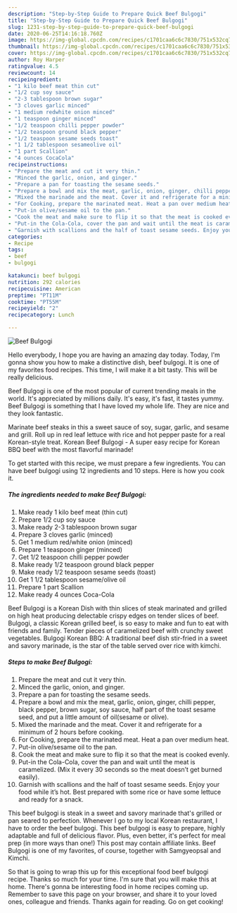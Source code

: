```yaml
---
description: "Step-by-Step Guide to Prepare Quick Beef Bulgogi"
title: "Step-by-Step Guide to Prepare Quick Beef Bulgogi"
slug: 1231-step-by-step-guide-to-prepare-quick-beef-bulgogi
date: 2020-06-25T14:16:18.760Z
image: https://img-global.cpcdn.com/recipes/c1701caa6c6c7830/751x532cq70/beef-bulgogi-recipe-main-photo.jpg
thumbnail: https://img-global.cpcdn.com/recipes/c1701caa6c6c7830/751x532cq70/beef-bulgogi-recipe-main-photo.jpg
cover: https://img-global.cpcdn.com/recipes/c1701caa6c6c7830/751x532cq70/beef-bulgogi-recipe-main-photo.jpg
author: Roy Harper
ratingvalue: 4.5
reviewcount: 14
recipeingredient:
- "1 kilo beef meat thin cut"
- "1/2 cup soy sauce"
- "2-3 tablespoon brown sugar"
- "3 cloves garlic minced"
- "1 medium redwhite onion minced"
- "1 teaspoon ginger minced"
- "1/2 teaspoon chilli pepper powder"
- "1/2 teaspoon ground black pepper"
- "1/2 teaspoon sesame seeds toast"
- "1 1/2 tablespoon sesameolive oil"
- "1 part Scallion"
- "4 ounces CocaCola"
recipeinstructions:
- "Prepare the meat and cut it very thin."
- "Minced the garlic, onion, and ginger."
- "Prepare a pan for toasting the sesame seeds."
- "Prepare a bowl and mix the meat, garlic, onion, ginger, chilli pepper, black pepper, brown sugar, soy sauce, half part of the toast sesame seed, and put a little amount of oil(sesame or olive)."
- "Mixed the marinade and the meat. Cover it and refrigerate for a minimum of 2 hours before cooking."
- "For Cooking, prepare the marinated meat. Heat a pan over medium heat."
- "Put-in olive/sesame oil to the pan."
- "Cook the meat and make sure to flip it so that the meat is cooked evenly."
- "Put-in the Cola-Cola, cover the pan and wait until the meat is caramelized. (Mix it every 30 seconds so the meat doesn’t get burned easily)."
- "Garnish with scallions and the half of toast sesame seeds. Enjoy your food while it’s hot. Best prepared with some rice or have some lettuce and ready for a snack."
categories:
- Recipe
tags:
- beef
- bulgogi

katakunci: beef bulgogi 
nutrition: 292 calories
recipecuisine: American
preptime: "PT11M"
cooktime: "PT55M"
recipeyield: "2"
recipecategory: Lunch

---
```



![Beef Bulgogi](https://img-global.cpcdn.com/recipes/c1701caa6c6c7830/751x532cq70/beef-bulgogi-recipe-main-photo.jpg)

Hello everybody, I hope you are having an amazing day today. Today, I'm gonna show you how to make a distinctive dish, beef bulgogi. It is one of my favorites food recipes. This time, I will make it a bit tasty. This will be really delicious.

Beef Bulgogi is one of the most popular of current trending meals in the world. It's appreciated by millions daily. It's easy, it's fast, it tastes yummy. Beef Bulgogi is something that I have loved my whole life. They are nice and they look fantastic.

Marinate beef steaks in this a sweet sauce of soy, sugar, garlic, and sesame and grill. Roll up in red leaf lettuce with rice and hot pepper paste for a real Korean-style treat. Korean Beef Bulgogi - A super easy recipe for Korean BBQ beef with the most flavorful marinade!


To get started with this recipe, we must prepare a few ingredients. You can have beef bulgogi using 12 ingredients and 10 steps. Here is how you cook it.

<!--inarticleads1-->

##### The ingredients needed to make Beef Bulgogi:

1. Make ready 1 kilo beef meat (thin cut)
1. Prepare 1/2 cup soy sauce
1. Make ready 2-3 tablespoon brown sugar
1. Prepare 3 cloves garlic (minced)
1. Get 1 medium red/white onion (minced)
1. Prepare 1 teaspoon ginger (minced)
1. Get 1/2 teaspoon chilli pepper powder
1. Make ready 1/2 teaspoon ground black pepper
1. Make ready 1/2 teaspoon sesame seeds (toast)
1. Get 1 1/2 tablespoon sesame/olive oil
1. Prepare 1 part Scallion
1. Make ready 4 ounces Coca-Cola


Beef Bulgogi is a Korean Dish with thin slices of steak marinated and grilled on high heat producing delectable crispy edges on tender slices of beef. Bulgogi, a classic Korean grilled beef, is so easy to make and fun to eat with friends and family. Tender pieces of caramelized beef with crunchy sweet vegetables. Bulgogi Korean BBQ: A traditional beef dish stir-fried in a sweet and savory marinade, is the star of the table served over rice with kimchi. 

<!--inarticleads2-->

##### Steps to make Beef Bulgogi:

1. Prepare the meat and cut it very thin.
1. Minced the garlic, onion, and ginger.
1. Prepare a pan for toasting the sesame seeds.
1. Prepare a bowl and mix the meat, garlic, onion, ginger, chilli pepper, black pepper, brown sugar, soy sauce, half part of the toast sesame seed, and put a little amount of oil(sesame or olive).
1. Mixed the marinade and the meat. Cover it and refrigerate for a minimum of 2 hours before cooking.
1. For Cooking, prepare the marinated meat. Heat a pan over medium heat.
1. Put-in olive/sesame oil to the pan.
1. Cook the meat and make sure to flip it so that the meat is cooked evenly.
1. Put-in the Cola-Cola, cover the pan and wait until the meat is caramelized. (Mix it every 30 seconds so the meat doesn’t get burned easily).
1. Garnish with scallions and the half of toast sesame seeds. Enjoy your food while it’s hot. Best prepared with some rice or have some lettuce and ready for a snack.


This beef bulgogi is steak in a sweet and savory marinade that&#39;s grilled or pan seared to perfection. Whenever I go to my local Korean restaurant, I have to order the beef bulgogi. This beef bulgogi is easy to prepare, highly adaptable and full of delicious flavor. Plus, even better, it&#39;s perfect for meal prep (in more ways than one!) This post may contain affiliate links. Beef Bulgogi is one of my favorites, of course, together with Samgyeopsal and Kimchi. 

So that is going to wrap this up for this exceptional food beef bulgogi recipe. Thanks so much for your time. I'm sure that you will make this at home. There's gonna be interesting food in home recipes coming up. Remember to save this page on your browser, and share it to your loved ones, colleague and friends. Thanks again for reading. Go on get cooking!
